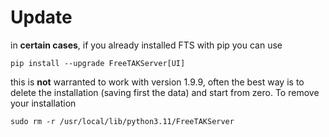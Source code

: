 # Update
in **certain cases**, if you already installed FTS with pip you can use
```shell
pip install --upgrade FreeTAKServer[UI]
```
this is **not** warranted to work with version 1.9.9, often the best way is to delete the installation  (saving first the data) and start from zero.
To remove your installation
```shell
sudo rm -r /usr/local/lib/python3.11/FreeTAKServer
```

